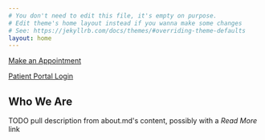 ```yaml
---
# You don't need to edit this file, it's empty on purpose.
# Edit theme's home layout instead if you wanna make some changes
# See: https://jekyllrb.com/docs/themes/#overriding-theme-defaults
layout: home
---
```


[Make an Appointment](/)

[Patient Portal Login][patient-portal]

## Who We Are

TODO pull description from about.md's content, possibly with a *Read More* link

[patient-portal]: https://www.medentmobile.com/portal/index.php?practice_id=8HPZ85s4
